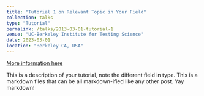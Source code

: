 ```yaml
---
title: "Tutorial 1 on Relevant Topic in Your Field"
collection: talks
type: "Tutorial"
permalink: /talks/2013-03-01-tutorial-1
venue: "UC-Berkeley Institute for Testing Science"
date: 2023-03-01
location: "Berkeley CA, USA"
---
```


[More information here](https://exampleurl.com)

This is a description of your tutorial, note the different field in type. This is a markdown files that can be all markdown-ified like any other post. Yay markdown!
